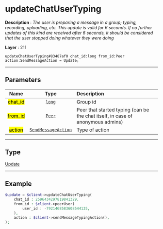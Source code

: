 # updateChatUserTyping

**Description** : *The user is preparing a message in a group; typing, recording, uploading, etc\. This update is valid for 6 seconds\. If no further updates of this kind are received after 6 seconds, it should be considered that the user stopped doing whatever they were doing*

**Layer** : 211

```tl
updateChatUserTyping#83487af0 chat_id:long from_id:Peer action:SendMessageAction = Update;
```

---

## Parameters

| Name | Type | Description |
| :---: | :---: | :--- |
| <mark>chat_id</mark> | [`long`](type/long) | Group id |
| <mark>from_id</mark> | [`Peer`](type/Peer) | Peer that started typing (can be the chat itself, in case of anonymous admins) |
| <mark>action</mark> | [`SendMessageAction`](type/SendMessageAction) | Type of action |

---

## Type

[Update](type/Update)

---

## Example

```php
$update = $client->updateChatUserTyping(
	chat_id : 2596434297819841329,
	from_id : $client->peerUser(
		user_id : -7921468583608544135,
	),
	action : $client->sendMessageTypingAction(),
);
```